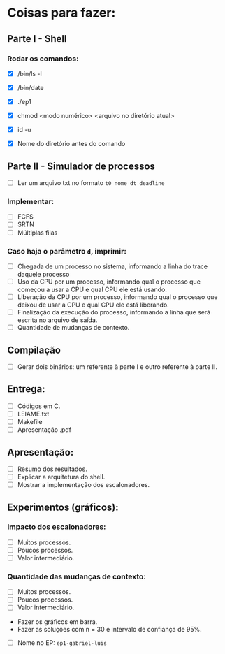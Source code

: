 # Coisas para fazer:

## Parte I - Shell

### Rodar os comandos:
- [x] /bin/ls -l
- [x] /bin/date
- [x] ./ep1 <argumentos do EP1>
- [x] chmod <modo numérico> <arquivo no diretório atual>
- [x] id -u

- [x] Nome do diretório antes do comando

## Parte II - Simulador de processos

- [ ] Ler um arquivo txt no formato
    `t0 nome dt deadline`

### Implementar:
- [ ] FCFS
- [ ] SRTN
- [ ] Múltiplas filas

### Caso haja o parâmetro `d`, imprimir:
- [ ] Chegada de um processo no sistema, informando a linha do trace daquele processo
- [ ] Uso da CPU por um processo, informando qual o processo que começou a usar a CPU e qual CPU ele está usando.
- [ ] Liberação da CPU por um processo, informando qual o processo que deixou de usar a CPU e qual CPU ele está liberando.
- [ ] Finalização da execução do processo, informando a linha que será escrita no arquivo de saída.
- [ ] Quantidade de mudanças de contexto.

## Compilação
- [ ] Gerar dois binários: um referente à parte I e outro referente à parte II.

## Entrega:
- [ ] Códigos em C.
- [ ] LEIAME.txt
- [ ] Makefile
- [ ] Apresentação .pdf

## Apresentação:
- [ ] Resumo dos resultados.
- [ ] Explicar a arquitetura do shell.
- [ ] Mostrar a implementação dos escalonadores.

## Experimentos (gráficos):

### Impacto dos escalonadores:
- [ ] Muitos processos.
- [ ] Poucos processos.
- [ ] Valor intermediário.

### Quantidade das mudanças de contexto:
- [ ] Muitos processos.
- [ ] Poucos processos.
- [ ] Valor intermediário.

- Fazer os gráficos em barra.
- Fazer as soluções com n = 30 e intervalo de confiança de 95%.

- [ ] Nome no EP:
    `ep1-gabriel-luis`
